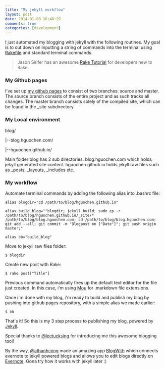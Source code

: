 ```yaml
---
title: "My jekyll workflow"
layout: post
date: 2014-01-08 16:48:29
comments: true
categories: [development]
---
```


I just automated my blogging with jekyll with the following routines. My goal is to cut down on inputting a string of commands into the terminal using [Rakefile](https://github.com/hguochen/jekyll-rakefile) and standard terminal commands.

>Jason Seifer has an awesome [Rake Tutorial](http://jasonseifer.com/2010/04/06/rake-tutorial) for developers new to Rake.

### My Github pages
I've set up [my github pages](https://github.com/hguochen/hguochen.github.io) to consist of two branches: source and master. The source branch consists of the entire project and as such tracks all changes. The master branch consists solely of the compiled site, which can be found in the _site subdirectory.

### My Local environment
blog/

|--blog.hguochen.com/

|--hguochen.github.io/

Main folder blog has 2 sub directories. blog.hguochen.com which holds jekyll generated site content. hguochen.github.io holds jekyll raw files such as _posts, _layouts, _includes etc.


### My workflow

Automate terminal commands by adding the following alias into .bashrc file:


	alias blogdir="cd /path/to/blog/hguochen.github.io"

	alias build_blog=""blogdir; jekyll build; sudo cp -r /path/to/blog/hguochen.github.io/_site/* /path/to/blog/blog.hguochen.com; cd /path/to/blog/blog.hguochen.com; git add --all; git commit -m "Blogpost on ["Date"]"; git push origin master;"

	alias bb="build_blog"

Move to jekyll raw files folder:

	$ blogdir
	
Create new post with Rake:

	$ rake post["Title"]
	
Previous command automatically fires up the default text editor for the file just created. In this case, i'm using [Mou](http://mouapp.com) for .markdown file extensions.

Once i'm done with my blog, i'm ready to build and publish my blog by pushing into github pages repository, with a simple alias we made earlier:

	$ bb
	
That's it! So this is my 3 step process to publishing my blog, powered by [Jekyll](http://jekyllrb.com).

Special thanks to [@leetucksing](https://twitter.com/leetucksing) for introducing me this awesome blogging tool! 

By the way, [@athanhcong](https://twitter.com/athanhcong) made an amazing app [BlogWith](http://blogwith.co/) which connects evernote to jekyll powered blogs and allows you to edit blogs directly on [Evernote](http://evernote.com). Gona try how it works with jekyll later :)
	
	

